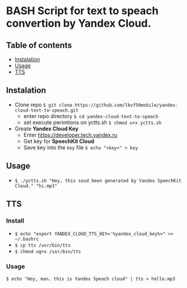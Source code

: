 # BASH Script for text to speach convertion by Yandex Cloud.

## Table of contents
- [Instalation](#instalation)
- [Usage](#usage)
- [TTS](#tts)

## Instalation
- Clone repo `$ git clone https://github.com/lbvf50mobile/yandex-cloud-text-to-speach.git`
    - enter repo directory `$ cd yandex-cloud-text-to-speach`
    - set execute perimtions on yctts.sh `$ chmod u+x yctts.sh`
- Greate **Yandex Cloud Key**
    - Enter https://developer.tech.yandex.ru
    - Get key for **SpeechKit Cloud**
    - Save key into the `key` file `$ echo "<key>" > key`

## Usage
- `$ ./yctts.sh "Hey, this soud been generated by Yandex SpeechKit Cloud." "hi.mp3"`

## TTS

### Install
* `$ echo "export YANDEX_CLOUD_TTS_KEY='%yandex_cloud_key%>" >> ~/.bashrc`
* `$ cp tts /usr/bin/tts`
* `$ chmod ug+x /usr/bin/tts`

### Usage
`$ echo "Hey, man. this is Yandex Speach cloud" | tts > hello.mp3`